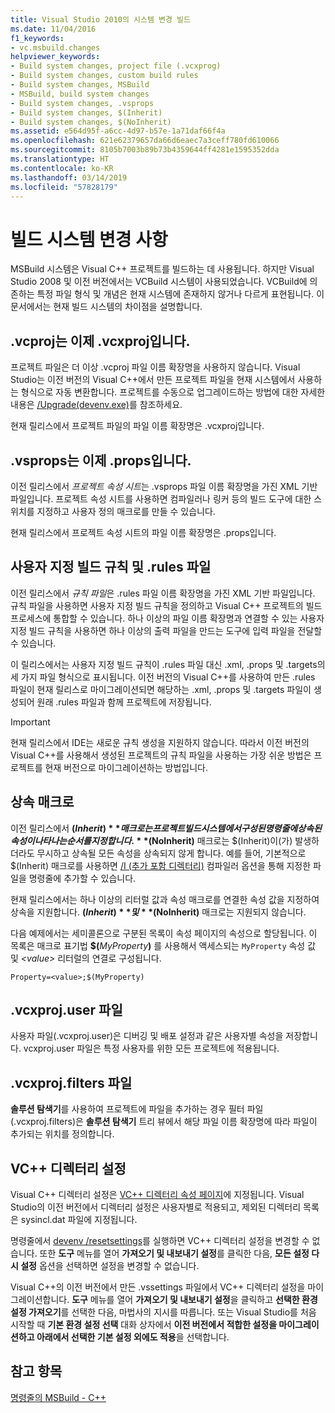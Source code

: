 ```yaml
---
title: Visual Studio 2010의 시스템 변경 빌드
ms.date: 11/04/2016
f1_keywords:
- vc.msbuild.changes
helpviewer_keywords:
- Build system changes, project file (.vcxprog)
- Build system changes, custom build rules
- Build system changes, MSBuild
- MSBuild, build system changes
- Build system changes, .vsprops
- Build system changes, $(Inherit)
- Build system changes, $(NoInherit)
ms.assetid: e564d95f-a6cc-4d97-b57e-1a71daf66f4a
ms.openlocfilehash: 621e62379657da66d6eaec7a3ceff780fd610066
ms.sourcegitcommit: 8105b7003b89b73b4359644ff4281e1595352dda
ms.translationtype: HT
ms.contentlocale: ko-KR
ms.lasthandoff: 03/14/2019
ms.locfileid: "57828179"
---
```

# <a name="build-system-changes"></a>빌드 시스템 변경 사항

MSBuild 시스템은 Visual C++ 프로젝트를 빌드하는 데 사용됩니다. 하지만 Visual Studio 2008 및 이전 버전에서는 VCBuild 시스템이 사용되었습니다. VCBuild에 의존하는 특정 파일 형식 및 개념은 현재 시스템에 존재하지 않거나 다르게 표현됩니다. 이 문서에서는 현재 빌드 시스템의 차이점을 설명합니다.

## <a name="vcproj-is-now-vcxproj"></a>.vcproj는 이제 .vcxproj입니다.

프로젝트 파일은 더 이상 .vcproj 파일 이름 확장명을 사용하지 않습니다. Visual Studio는 이전 버전의 Visual C++에서 만든 프로젝트 파일을 현재 시스템에서 사용하는 형식으로 자동 변환합니다. 프로젝트를 수동으로 업그레이드하는 방법에 대한 자세한 내용은 [/Upgrade(devenv.exe)](/visualstudio/ide/reference/upgrade-devenv-exe)를 참조하세요.

현재 릴리스에서 프로젝트 파일의 파일 이름 확장명은 .vcxproj입니다.

## <a name="vsprops-is-now-props"></a>.vsprops는 이제 .props입니다.

이전 릴리스에서 *프로젝트 속성 시트*는 .vsprops 파일 이름 확장명을 가진 XML 기반 파일입니다. 프로젝트 속성 시트를 사용하면 컴파일러나 링커 등의 빌드 도구에 대한 스위치를 지정하고 사용자 정의 매크로를 만들 수 있습니다.

현재 릴리스에서 프로젝트 속성 시트의 파일 이름 확장명은 .props입니다.

## <a name="custom-build-rules-and-rules-files"></a>사용자 지정 빌드 규칙 및 .rules 파일

이전 릴리스에서 *규칙 파일*은 .rules 파일 이름 확장명을 가진 XML 기반 파일입니다. 규칙 파일을 사용하면 사용자 지정 빌드 규칙을 정의하고 Visual C++ 프로젝트의 빌드 프로세스에 통합할 수 있습니다. 하나 이상의 파일 이름 확장명과 연결할 수 있는 사용자 지정 빌드 규칙을 사용하면 하나 이상의 출력 파일을 만드는 도구에 입력 파일을 전달할 수 있습니다.

이 릴리스에서는 사용자 지정 빌드 규칙이 .rules 파일 대신 .xml, .props 및 .targets의 세 가지 파일 형식으로 표시됩니다. 이전 버전의 Visual C++를 사용하여 만든 .rules 파일이 현재 릴리스로 마이그레이션되면 해당하는 .xml, .props 및 .targets 파일이 생성되어 원래 .rules 파일과 함께 프로젝트에 저장됩니다.

> [!IMPORTANT]
>  현재 릴리스에서 IDE는 새로운 규칙 생성을 지원하지 않습니다. 따라서 이전 버전의 Visual C++를 사용해서 생성된 프로젝트의 규칙 파일을 사용하는 가장 쉬운 방법은 프로젝트를 현재 버전으로 마이그레이션하는 방법입니다.

## <a name="inheritance-macros"></a>상속 매크로

이전 릴리스에서 **$(Inherit)** 매크로는 프로젝트 빌드 시스템에서 구성된 명령줄에 상속된 속성이 나타나는 순서를 지정합니다. **$(NoInherit)** 매크로는 $(Inherit)이(가) 발생하더라도 무시하고 상속될 모든 속성을 상속되지 않게 합니다. 예를 들어, 기본적으로 $(Inherit) 매크로를 사용하면 [/I (추가 포함 디렉터리)](../build/reference/i-additional-include-directories.md) 컴파일러 옵션을 통해 지정한 파일을 명령줄에 추가할 수 있습니다.

현재 릴리스에서는 하나 이상의 리터럴 값과 속성 매크로를 연결한 속성 값을 지정하여 상속을 지원합니다. **$(Inherit)** 및 **$(NoInherit)** 매크로는 지원되지 않습니다.

다음 예제에서는 세미콜론으로 구분된 목록이 속성 페이지의 속성으로 할당됩니다. 이 목록은 매크로 표기법 **$(**<em>MyProperty</em>**)** 를 사용해서 액세스되는 `MyProperty` 속성 값 및 *\<value>* 리터럴의 연결로 구성됩니다.

```
Property=<value>;$(MyProperty)
```

## <a name="vcxprojuser-files"></a>.vcxproj.user 파일

사용자 파일(.vcxproj.user)은 디버깅 및 배포 설정과 같은 사용자별 속성을 저장합니다. vcxproj.user 파일은 특정 사용자를 위한 모든 프로젝트에 적용됩니다.

## <a name="vcxprojfilters-file"></a>.vcxproj.filters 파일

**솔루션 탐색기**를 사용하여 프로젝트에 파일을 추가하는 경우 필터 파일(.vcxproj.filters)은 **솔루션 탐색기** 트리 뷰에서 해당 파일 이름 확장명에 따라 파일이 추가되는 위치를 정의합니다.

## <a name="vc-directories-settings"></a>VC++ 디렉터리 설정

Visual C++ 디렉터리 설정은 [VC++ 디렉터리 속성 페이지](../ide/vcpp-directories-property-page.md)에 지정됩니다. Visual Studio의 이전 버전에서 디렉터리 설정은 사용자별로 적용되고, 제외된 디렉터리 목록은 sysincl.dat 파일에 지정됩니다.

명령줄에서 [devenv /resetsettings](/visualstudio/ide/reference/resetsettings-devenv-exe)를 실행하면 VC++ 디렉터리 설정을 변경할 수 없습니다. 또한 **도구** 메뉴를 열어 **가져오기 및 내보내기 설정**를 클릭한 다음, **모든 설정 다시 설정** 옵션을 선택하면 설정을 변경할 수 없습니다.

Visual C++의 이전 버전에서 만든 .vssettings 파일에서 VC++ 디렉터리 설정을 마이그레이션합니다. **도구** 메뉴를 열어 **가져오기 및 내보내기 설정**을 클릭하고 **선택한 환경 설정 가져오기**를 선택한 다음, 마법사의 지시를 따릅니다. 또는 Visual Studio를 처음 시작할 때 **기본 환경 설정 선택** 대화 상자에서 **이전 버전에서 적합한 설정을 마이그레이션하고 아래에서 선택한 기본 설정 외에도 적용**을 선택합니다.

## <a name="see-also"></a>참고 항목

[명령줄의 MSBuild - C++](../build/msbuild-visual-cpp.md)
